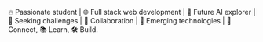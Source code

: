 🔥 Passionate student | 🌐 Full stack web development |
🚀 Future AI explorer | 🎯 Seeking challenges |
👥 Collaboration | 🌱 Emerging technologies | 
🤝 Connect, 📚 Learn, 🛠️ Build.
